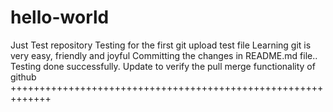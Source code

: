 # hello-world
Just Test repository
Testing for the first git upload test file
Learning git is very easy, friendly and joyful
Committing the changes in README.md file..
Testing done successfully. 
Update to verify the pull merge functionality of github
+++++++++++++++++++++++++++++++++++++++++++++++++++++++++++++
